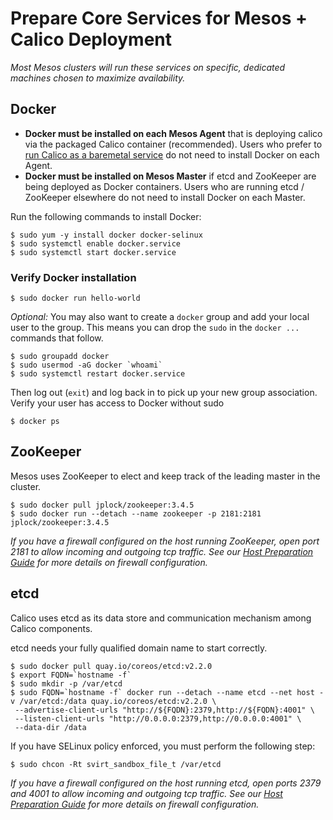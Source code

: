 # Prepare Core Services for Mesos + Calico Deployment
*Most Mesos clusters will run these services on specific, dedicated machines chosen to maximize availability.*

## Docker

- **Docker must be installed on each Mesos Agent** that is deploying calico via the packaged Calico container (recommended). Users who prefer to [run Calico as a baremetal service](#) do not need to install Docker on each Agent.
- **Docker must be installed on Mesos Master** if etcd and ZooKeeper are being deployed as Docker containers. Users who are running etcd / ZooKeeper elsewhere do not need to install Docker on each Master.

Run the following commands to install Docker:

    $ sudo yum -y install docker docker-selinux
    $ sudo systemctl enable docker.service
    $ sudo systemctl start docker.service

### Verify Docker installation

    $ sudo docker run hello-world

*Optional:* You may also want to create a `docker` group and add your local user to the group.  This means you can drop the `sudo` in the `docker ...` commands that follow.

    $ sudo groupadd docker
    $ sudo usermod -aG docker `whoami`
    $ sudo systemctl restart docker.service

Then log out (`exit`) and log back in to pick up your new group association.  Verify your user has access to Docker without sudo

    $ docker ps

## ZooKeeper
Mesos uses ZooKeeper to elect and keep track of the leading master in the cluster.

    $ sudo docker pull jplock/zookeeper:3.4.5
    $ sudo docker run --detach --name zookeeper -p 2181:2181 jplock/zookeeper:3.4.5

*If you have a firewall configured on the host running ZooKeeper, open port 2181 to allow incoming and outgoing tcp traffic. See our [Host Preparation Guide](PrepareHosts.md) for more details on firewall configuration.*

## etcd
Calico uses etcd as its data store and communication mechanism among Calico components.

etcd needs your fully qualified domain name to start correctly.

    $ sudo docker pull quay.io/coreos/etcd:v2.2.0
    $ export FQDN=`hostname -f`
    $ sudo mkdir -p /var/etcd
    $ sudo FQDN=`hostname -f` docker run --detach --name etcd --net host -v /var/etcd:/data quay.io/coreos/etcd:v2.2.0 \
     --advertise-client-urls "http://${FQDN}:2379,http://${FQDN}:4001" \
     --listen-client-urls "http://0.0.0.0:2379,http://0.0.0.0:4001" \
     --data-dir /data

If you have SELinux policy enforced, you must perform the following step:

    $ sudo chcon -Rt svirt_sandbox_file_t /var/etcd

*If you have a firewall configured on the host running etcd, open ports 2379 and 4001 to allow incoming and outgoing tcp traffic. See our [Host Preparation Guide](PrepareHosts.md) for more details on firewall configuration.*
